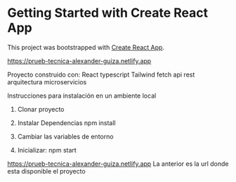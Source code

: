 # Getting Started with Create React App

This project was bootstrapped with [Create React App](https://github.com/facebook/create-react-app).

https://prueb-tecnica-alexander-guiza.netlify.app

Proyecto construido con:
React
typescript
Tailwind
fetch api rest
arquitectura microservicios

Instrucciones para instalación en un ambiente local
1. Clonar proyecto
2. Instalar Dependencias
npm install
3. Cambiar las variables de entorno



5. Inicializar: 
npm start

https://prueb-tecnica-alexander-guiza.netlify.app
La anterior es la url donde esta disponible el proyecto
